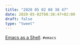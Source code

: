 ```yaml
---
title: "2020 05 02 08 38 47"
date: 2020-05-02T08:38:47+02:00
draft: false
type: "tweet"
---
```


[Emacs as a Shell](https://blog.einval.eu/2020/04/emacs-as-a-shell/). `#emacs`
